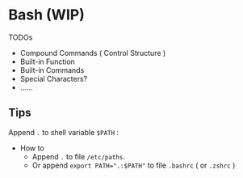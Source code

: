# Bash (WIP)

TODOs

- Compound Commands ( Control Structure )
- Built-in Function
- Built-in Commands
- Special Characters?
- ……

## Tips

Append `.` to shell variable `$PATH` :

- How to
    - Append `.` to file `/etc/paths`.
    - Or append `export PATH=".:$PATH"` to file `.bashrc` ( or `.zshrc` )
